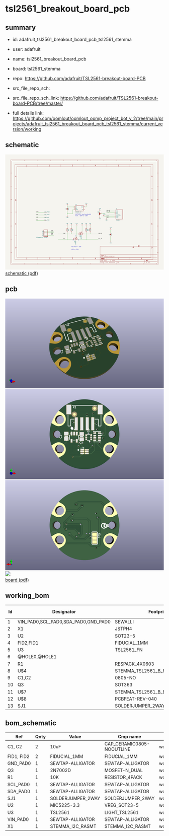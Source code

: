 # tsl2561_breakout_board_pcb
 
## summary 
* id: adafruit_tsl2561_breakout_board_pcb_tsl2561_stemma
* user: adafruit
* name: tsl2561_breakout_board_pcb
* board: tsl2561_stemma
* repo: https://github.com/adafruit/TSL2561-breakout-board-PCB



* src_file_repo_sch: 
* src_file_repo_sch_link: https://github.com/adafruit/TSL2561-breakout-board-PCB/tree/master/
* full details link: https://github.com/oomlout/oomlout_oomp_project_bot_v_2/tree/main/projects/adafruit_tsl2561_breakout_board_pcb_tsl2561_stemma/current_version/working  

## schematic  
![](working_schematic_600.png)  
[schematic (pdf)](working_schematic.pdf)  

## pcb  
![](working_3d_600.png) 
![](working_3d_front_600.png)  
![](working_3d_back_600.png)  
![](working_600.png)  
[board (pdf)](working.pdf)  

## working_bom
| Id | Designator | Footprint | Quantity | Designation | Supplier and ref |  | None | 
| --- | --- | --- | --- | --- | --- | --- | --- | 
| 1 | VIN_PAD0,SCL_PAD0,SDA_PAD0,GND_PAD0 | SEWALLI | 4 | SEWTAP-ALLIGATOR |  |  | [''] | 
| 2 | X1 | JSTPH4 | 1 | STEMMA_I2C_RASMT |  |  | [''] | 
| 3 | U2 | SOT23-5 | 1 | MIC5225-3.3 |  |  | [''] | 
| 4 | FID2,FID1 | FIDUCIAL_1MM | 2 | FIDUCIAL_1MM |  |  | [''] | 
| 5 | U3 | TSL2561_FN | 1 | TSL2561 |  |  | [''] | 
| 6 | @HOLE0,@HOLE1 |  | 2 |  |  |  | [''] | 
| 7 | R1 | RESPACK_4X0603 | 1 | 10K |  |  | [''] | 
| 8 | U$4 | STEMMA_TSL2561_B_FRONT | 1 |  |  |  | [''] | 
| 9 | C1,C2 | 0805-NO | 2 | 10uF |  |  | [''] | 
| 10 | Q3 | SOT363 | 1 | 2N7002D |  |  | [''] | 
| 11 | U$7 | STEMMA_TSL2561_B_BACK | 1 |  |  |  | [''] | 
| 12 | U$8 | PCBFEAT-REV-040 | 1 |  |  |  | [''] | 
| 13 | SJ1 | SOLDERJUMPER_2WAY_OPEN_NOPASTE | 1 |  |  |  | [''] | 


## bom_schematic
| Ref | Qnty | Value | Cmp name | Footprint | Description | Vendor | DNP | 
| --- | --- | --- | --- | --- | --- | --- | --- | 
| C1, C2 | 2 | 10uF | CAP_CERAMIC0805-NOOUTLINE | working:0805-NO |  |  |  | 
| FID1, FID2 | 2 | FIDUCIAL_1MM | FIDUCIAL_1MM | working:FIDUCIAL_1MM |  |  |  | 
| GND_PAD0 | 1 | SEWTAP-ALLIGATOR | SEWTAP-ALLIGATOR | working:SEWALLI |  |  |  | 
| Q3 | 1 | 2N7002D | MOSFET-N_DUAL | working:SOT363 |  |  |  | 
| R1 | 1 | 10K | RESISTOR_4PACK | working:RESPACK_4X0603 |  |  |  | 
| SCL_PAD0 | 1 | SEWTAP-ALLIGATOR | SEWTAP-ALLIGATOR | working:SEWALLI |  |  |  | 
| SDA_PAD0 | 1 | SEWTAP-ALLIGATOR | SEWTAP-ALLIGATOR | working:SEWALLI |  |  |  | 
| SJ1 | 1 | SOLDERJUMPER_2WAY | SOLDERJUMPER_2WAY | working:SOLDERJUMPER_2WAY_OPEN_NOPASTE |  |  |  | 
| U2 | 1 | MIC5225-3.3 | VREG_SOT23-5 | working:SOT23-5 |  |  |  | 
| U3 | 1 | TSL2561 | LIGHT_TSL2561 | working:TSL2561_FN |  |  |  | 
| VIN_PAD0 | 1 | SEWTAP-ALLIGATOR | SEWTAP-ALLIGATOR | working:SEWALLI |  |  |  | 
| X1 | 1 | STEMMA_I2C_RASMT | STEMMA_I2C_RASMT | working:JSTPH4 |  |  |  | 



